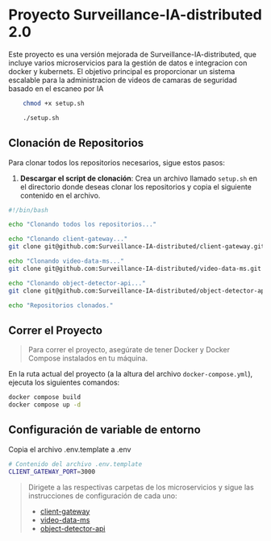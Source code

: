 <!-- # 🐳 Surveillance-IA-distributed 2.0

## ⚙️ Cómo correr el proyecto

1. Clona el repositorio:

```bash
git clone https://github.com/angel452/Surveillance-IA-distributed2.0
cd <nombre_del_repositorio>
```
2. Crea los archivos .env respectivos para cada proyecto (puedes copiar los ejemplos de .env.example):
- **Raíz**: `/.env`
```env
MYSQL_DATABASE=mydb
MYSQL_USER=myuser
MYSQL_PASSWORD=mypass
MYSQL_ROOT_PASSWORD=rootpass
```

- **Backend**: `backend/.env`
```env
DATABASE_URL="mysql://root:rootpass@mysql:3306/mydb"
```

- **Frontend**: `frontend/src/environments/environment.ts` y `frontend/src/environments/environment.prod.ts`
```typescript
// frontend/src/environments/environment.ts
export const environment = {
    production: false,
    apiUrl: 'http://localhost:3000',
};

// frontend/src/environments/environment.prod.ts
export const environment = {
    production: true,
    //apiUrl: 'https://api.miapp.com',
    apiUrl: 'http://localhost:3000',
};
```

3. Ejecuta los contenedores:
```bash
docker compose build
docker compose up -d
```

---

## 🧪 Tecnologías Usadas

- Angular 18
- NestJS
- Docker / Docker Compose

--- 
## 🧑‍💻 Autor
Desarrollado por:
- Brigham Caceres: [Brigham-CG](https://github.com/Brigham-CG)
- Angel Loayza [angel452](https://github.com/angel452)
- Hugo Manchego [Gabriel-Manchego](https://github.com/Gabriel-Manchego)
- Harold Villanueva [HarryLexvb](https://github.com/HarryLexvb) -->



# Proyecto Surveillance-IA-distributed 2.0

Este proyecto es una versión mejorada de Surveillance-IA-distributed, que incluye varios microservicios para la gestión de datos e integracion con docker y kubernets. El objetivo principal es proporcionar un sistema escalable para la administracion de videos de camaras de seguridad basado en el escaneo por IA


```bash
    chmod +x setup.sh
```

```bash
    ./setup.sh
```


## Clonación de Repositorios

Para clonar todos los repositorios necesarios, sigue estos pasos:

1. **Descargar el script de clonación**: Crea un archivo llamado `setup.sh` en el directorio donde deseas clonar los repositorios y copia el siguiente contenido en el archivo.

```bash
#!/bin/bash

echo "Clonando todos los repositorios..."

echo "Clonando client-gateway..."
git clone git@github.com:Surveillance-IA-distributed/client-gateway.git

echo "Clonando video-data-ms..."
git clone git@github.com:Surveillance-IA-distributed/video-data-ms.git

echo "Clonando object-detector-api..."
git clone git@github.com:Surveillance-IA-distributed/object-detector-api.git

echo "Repositorios clonados."

```

## Correr el Proyecto
> Para correr el proyecto, asegúrate de tener Docker y Docker Compose instalados en tu máquina. 

En la ruta actual del proyecto (a la altura del archivo `docker-compose.yml`), ejecuta los siguientes comandos:

```bash
docker compose build
docker compose up -d
```

## Configuración de variable de entorno
Copia el archivo .env.template a .env

```bash
# Contenido del archivo .env.template
CLIENT_GATEWAY_PORT=3000
```

> Dirigete a las respectivas carpetas de los microservicios y sigue las instrucciones de configuración de cada uno: 
> - [client-gateway](https://github.com/Surveillance-IA-distributed/client-gateway)
> - [video-data-ms](https://github.com/Surveillance-IA-distributed/video-data-ms)
> - [object-detector-api](https://github.com/Surveillance-IA-distributed/object-detector-api)